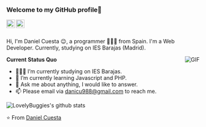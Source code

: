 ### Welcome to my GitHub profile👋

<a href="https://www.linkedin.com/in/daniel-c-255906233/">
  <img align="left" alt="LinkedIn" width="22px" src="https://cdn.jsdelivr.net/npm/simple-icons@3.1.0/icons/linkedin.svg" />
</a>
<a href="danicu988@gmail.com">
  <img align="left" alt="'Gmail" width="22px" src="https://cdn.jsdelivr.net/npm/simple-icons@3.1.0/icons/gmail.svg" />
</a>

<br />
<br />

Hi, I'm Daniel Cuesta 😉, a programmer 👨🏻‍💻 from Spain. I'm a Web Developer. Currently, studying on IES Barajas (Madrid).

  <img align="right" alt="GIF" src="https://media.giphy.com/media/iIqmM5tTjmpOB9mpbn/giphy.gif" />

**Current Status Quo**

- 👨🏻‍💻 I’m currently studying on IES Barajas.
- 🌱 I’m currently learning Javascript and PHP.
- 💬 Ask me about anything, I would like to answer.
- 📫 Please email via danicu988@gmail.com to reach me.

![LovelyBuggies's github stats](https://github-readme-stats.vercel.app/api?username=DanielCuesta98&show_icons=true&hide_border=true)

⭐️ From [Daniel Cuesta](https://github.com/DanielCuesta98)